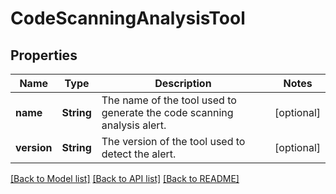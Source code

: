 # CodeScanningAnalysisTool

## Properties
Name | Type | Description | Notes
------------ | ------------- | ------------- | -------------
**name** | **String** | The name of the tool used to generate the code scanning analysis alert. | [optional] 
**version** | **String** | The version of the tool used to detect the alert. | [optional] 

[[Back to Model list]](../README.md#documentation-for-models) [[Back to API list]](../README.md#documentation-for-api-endpoints) [[Back to README]](../README.md)


